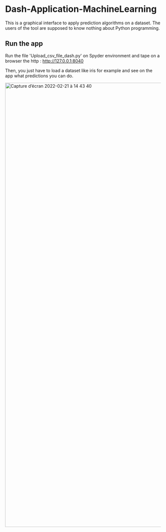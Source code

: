 # Dash-Application-MachineLearning

This is a graphical interface to apply prediction algorithms on a dataset. The users of the tool are supposed to know nothing about Python programming.

Run the app
----------------------
    
Run the file 'Upload_csv_file_dash.py' on Spyder environment and tape on a browser the http : http://127.0.0.1:8040

Then, you just have to load a dataset like iris for example and see on the app what predictions you can do.

<img width="1435" alt="Capture d’écran 2022-02-21 à 14 43 40" src="https://user-images.githubusercontent.com/73121667/154968632-97be35bd-5f9f-4093-8531-feeadbe01569.png">

